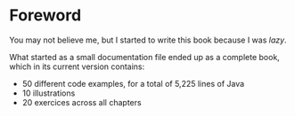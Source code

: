 Foreword
========

You may not believe me, but I started to write this book because I was *lazy*.

What started as a small documentation file ended up as a complete book, which in its current version contains:

- 50 different code examples, for a total of 5,225 lines of Java
- 10 illustrations
- 20 exercices across all chapters

<!-- :wrap=soft: -->